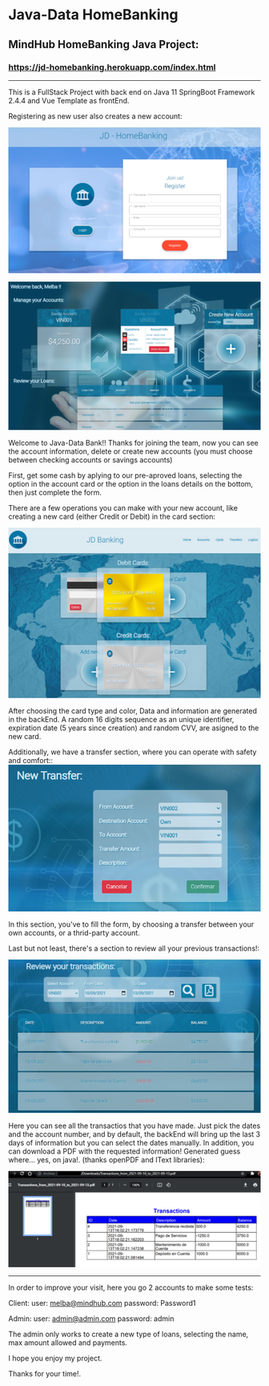 # Java-Data HomeBanking

## MindHub HomeBanking Java Project: 
### https://jd-homebanking.herokuapp.com/index.html

***

This is a FullStack Project with back end on Java 11 SpringBoot Framework 2.4.4 and Vue Template as frontEnd.

Registering as new user also creates a new account:

![Register](https://github.com/paaherre/homebanking/blob/main/src/main/resources/static/img/readme/register.png?raw=true)

![Accounts](https://github.com/paaherre/homebanking/blob/main/src/main/resources/static/img/readme/accounts.png?raw=true)

Welcome to Java-Data Bank!!
Thanks for joining the team, now you can see the account information, delete or create new accounts (you must choose between checking accounts or savings accounts)

First, get some cash by aplying to our pre-aproved loans, selecting the option in the account card or the option in the loans details on the bottom, then just complete the form.

There are a few operations you can make with your new account, like creating a new card (either Credit or Debit) in the card section:

![Cards](https://github.com/paaherre/homebanking/blob/main/src/main/resources/static/img/readme/cards.png?raw=true)

After choosing the card type and color, Data and information are generated in the backEnd. A random 16 digits sequence as an unique identifier, expiration date (5 years since creation) and random CVV, are asigned to the new card.

Additionally, we have a transfer section, where you can operate with safety and comfort::
![Transfer](https://github.com/paaherre/homebanking/blob/main/src/main/resources/static/img/readme/transfer.png?raw=true)

In this section, you've to fill the form, by choosing a transfer between your own accounts, or a thrid-party account.

Last but not least, there's a section to review all your previous transactions!:

![Transaction](https://github.com/paaherre/homebanking/blob/main/src/main/resources/static/img/readme/transaction.png?raw=true)

Here you can see all the transactios that you have made. Just pick the dates and the account number, and by default, the backEnd will bring up the last 3 days of information but you can select the dates manually.
In addition,  you can download a PDF with the requested information!  Generated guess where... yes, on java!. (thanks openPDF and IText libraries):

![PDF](https://github.com/paaherre/homebanking/blob/main/src/main/resources/static/img/readme/pdf.png?raw=true)

***

In order to improve your visit, here you go 2 accounts to make some tests:

Client:
user: melba@mindhub.com
password: Password1

Admin:
user: admin@admin.com
password: admin

The admin only works to create a new type of loans, selecting the name, max amount allowed and payments.

I hope you enjoy my project.

Thanks for your time!.

